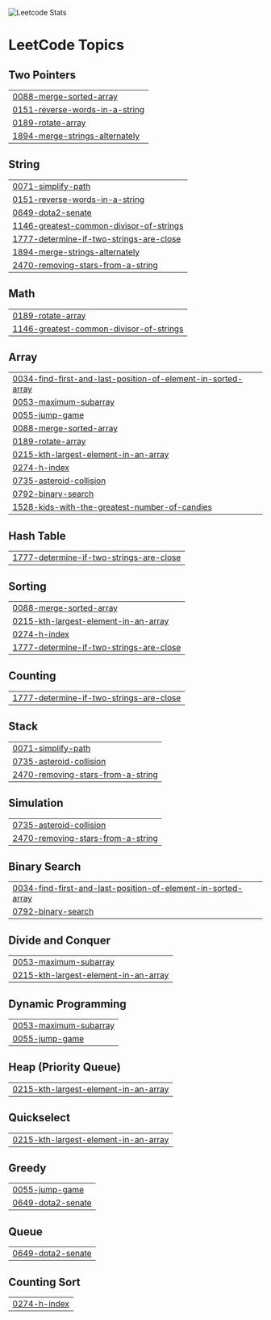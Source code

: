 ![Leetcode Stats](https://leetcard.jacoblin.cool/gw777seong?ext=activity)

<!---LeetCode Topics Start-->
# LeetCode Topics
## Two Pointers
|  |
| ------- |
| [0088-merge-sorted-array](https://github.com/gyuwseong/leet-code/tree/master/0088-merge-sorted-array) |
| [0151-reverse-words-in-a-string](https://github.com/gyuwseong/leet-code/tree/master/0151-reverse-words-in-a-string) |
| [0189-rotate-array](https://github.com/gyuwseong/leet-code/tree/master/0189-rotate-array) |
| [1894-merge-strings-alternately](https://github.com/gyuwseong/leet-code/tree/master/1894-merge-strings-alternately) |
## String
|  |
| ------- |
| [0071-simplify-path](https://github.com/gyuwseong/leet-code/tree/master/0071-simplify-path) |
| [0151-reverse-words-in-a-string](https://github.com/gyuwseong/leet-code/tree/master/0151-reverse-words-in-a-string) |
| [0649-dota2-senate](https://github.com/gyuwseong/leet-code/tree/master/0649-dota2-senate) |
| [1146-greatest-common-divisor-of-strings](https://github.com/gyuwseong/leet-code/tree/master/1146-greatest-common-divisor-of-strings) |
| [1777-determine-if-two-strings-are-close](https://github.com/gyuwseong/leet-code/tree/master/1777-determine-if-two-strings-are-close) |
| [1894-merge-strings-alternately](https://github.com/gyuwseong/leet-code/tree/master/1894-merge-strings-alternately) |
| [2470-removing-stars-from-a-string](https://github.com/gyuwseong/leet-code/tree/master/2470-removing-stars-from-a-string) |
## Math
|  |
| ------- |
| [0189-rotate-array](https://github.com/gyuwseong/leet-code/tree/master/0189-rotate-array) |
| [1146-greatest-common-divisor-of-strings](https://github.com/gyuwseong/leet-code/tree/master/1146-greatest-common-divisor-of-strings) |
## Array
|  |
| ------- |
| [0034-find-first-and-last-position-of-element-in-sorted-array](https://github.com/gyuwseong/leet-code/tree/master/0034-find-first-and-last-position-of-element-in-sorted-array) |
| [0053-maximum-subarray](https://github.com/gyuwseong/leet-code/tree/master/0053-maximum-subarray) |
| [0055-jump-game](https://github.com/gyuwseong/leet-code/tree/master/0055-jump-game) |
| [0088-merge-sorted-array](https://github.com/gyuwseong/leet-code/tree/master/0088-merge-sorted-array) |
| [0189-rotate-array](https://github.com/gyuwseong/leet-code/tree/master/0189-rotate-array) |
| [0215-kth-largest-element-in-an-array](https://github.com/gyuwseong/leet-code/tree/master/0215-kth-largest-element-in-an-array) |
| [0274-h-index](https://github.com/gyuwseong/leet-code/tree/master/0274-h-index) |
| [0735-asteroid-collision](https://github.com/gyuwseong/leet-code/tree/master/0735-asteroid-collision) |
| [0792-binary-search](https://github.com/gyuwseong/leet-code/tree/master/0792-binary-search) |
| [1528-kids-with-the-greatest-number-of-candies](https://github.com/gyuwseong/leet-code/tree/master/1528-kids-with-the-greatest-number-of-candies) |
## Hash Table
|  |
| ------- |
| [1777-determine-if-two-strings-are-close](https://github.com/gyuwseong/leet-code/tree/master/1777-determine-if-two-strings-are-close) |
## Sorting
|  |
| ------- |
| [0088-merge-sorted-array](https://github.com/gyuwseong/leet-code/tree/master/0088-merge-sorted-array) |
| [0215-kth-largest-element-in-an-array](https://github.com/gyuwseong/leet-code/tree/master/0215-kth-largest-element-in-an-array) |
| [0274-h-index](https://github.com/gyuwseong/leet-code/tree/master/0274-h-index) |
| [1777-determine-if-two-strings-are-close](https://github.com/gyuwseong/leet-code/tree/master/1777-determine-if-two-strings-are-close) |
## Counting
|  |
| ------- |
| [1777-determine-if-two-strings-are-close](https://github.com/gyuwseong/leet-code/tree/master/1777-determine-if-two-strings-are-close) |
## Stack
|  |
| ------- |
| [0071-simplify-path](https://github.com/gyuwseong/leet-code/tree/master/0071-simplify-path) |
| [0735-asteroid-collision](https://github.com/gyuwseong/leet-code/tree/master/0735-asteroid-collision) |
| [2470-removing-stars-from-a-string](https://github.com/gyuwseong/leet-code/tree/master/2470-removing-stars-from-a-string) |
## Simulation
|  |
| ------- |
| [0735-asteroid-collision](https://github.com/gyuwseong/leet-code/tree/master/0735-asteroid-collision) |
| [2470-removing-stars-from-a-string](https://github.com/gyuwseong/leet-code/tree/master/2470-removing-stars-from-a-string) |
## Binary Search
|  |
| ------- |
| [0034-find-first-and-last-position-of-element-in-sorted-array](https://github.com/gyuwseong/leet-code/tree/master/0034-find-first-and-last-position-of-element-in-sorted-array) |
| [0792-binary-search](https://github.com/gyuwseong/leet-code/tree/master/0792-binary-search) |
## Divide and Conquer
|  |
| ------- |
| [0053-maximum-subarray](https://github.com/gyuwseong/leet-code/tree/master/0053-maximum-subarray) |
| [0215-kth-largest-element-in-an-array](https://github.com/gyuwseong/leet-code/tree/master/0215-kth-largest-element-in-an-array) |
## Dynamic Programming
|  |
| ------- |
| [0053-maximum-subarray](https://github.com/gyuwseong/leet-code/tree/master/0053-maximum-subarray) |
| [0055-jump-game](https://github.com/gyuwseong/leet-code/tree/master/0055-jump-game) |
## Heap (Priority Queue)
|  |
| ------- |
| [0215-kth-largest-element-in-an-array](https://github.com/gyuwseong/leet-code/tree/master/0215-kth-largest-element-in-an-array) |
## Quickselect
|  |
| ------- |
| [0215-kth-largest-element-in-an-array](https://github.com/gyuwseong/leet-code/tree/master/0215-kth-largest-element-in-an-array) |
## Greedy
|  |
| ------- |
| [0055-jump-game](https://github.com/gyuwseong/leet-code/tree/master/0055-jump-game) |
| [0649-dota2-senate](https://github.com/gyuwseong/leet-code/tree/master/0649-dota2-senate) |
## Queue
|  |
| ------- |
| [0649-dota2-senate](https://github.com/gyuwseong/leet-code/tree/master/0649-dota2-senate) |
## Counting Sort
|  |
| ------- |
| [0274-h-index](https://github.com/gyuwseong/leet-code/tree/master/0274-h-index) |
<!---LeetCode Topics End-->